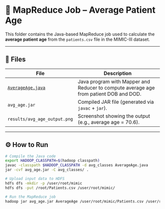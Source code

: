 # 🧮 MapReduce Job – Average Patient Age

This folder contains the Java-based MapReduce job used to calculate the **average patient age** from the `patients.csv` file in the MIMIC-III dataset.

---

## 📄 Files

| File | Description |
|------|-------------|
| [`AverageAge.java`](./AverageAge.java) | Java program with Mapper and Reducer to compute average age from patient DOB and DOD. |
| `avg_age.jar` | Compiled JAR file (generated via `javac` + `jar`). |
| `results/avg_age_output.png` | Screenshot showing the output (e.g., average age = 70.6). |

---

## ⚙️ How to Run

```bash
# Compile the Java code
export HADOOP_CLASSPATH=$(hadoop classpath)
javac -classpath $HADOOP_CLASSPATH -d avg_classes AverageAge.java
jar -cvf avg_age.jar -C avg_classes/ .

# Upload input data to HDFS
hdfs dfs -mkdir -p /user/root/mimic
hdfs dfs -put /root/Patients.csv /user/root/mimic/

# Run the MapReduce job
hadoop jar avg_age.jar AverageAge /user/root/mimic/Patients.csv /user/root/output_avg
